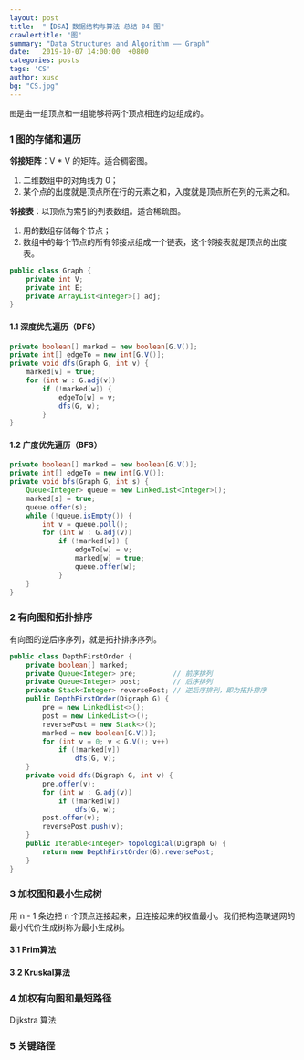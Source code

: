 ```yaml
---
layout: post
title:  "【DSA】数据结构与算法 总结 04 图"
crawlertitle: "图"
summary: "Data Structures and Algorithm —— Graph"
date:   2019-10-07 14:00:00  +0800
categories: posts
tags: 'CS'
author: xusc
bg: "CS.jpg"
---
```


`图`是由一组顶点和一组能够将两个顶点相连的边组成的。

### 1 图的存储和遍历

**邻接矩阵**：V * V 的矩阵。适合稠密图。
1. 二维数组中的对角线为 0；
2. 某个点的出度就是顶点所在行的元素之和，入度就是顶点所在列的元素之和。

**邻接表**：以顶点为索引的列表数组。适合稀疏图。
1. 用的数组存储每个节点；
2. 数组中的每个节点的所有邻接点组成一个链表，这个邻接表就是顶点的出度表。

```java
public class Graph {
	private int V;
	private int E;
	private ArrayList<Integer>[] adj;
}
```

#### 1.1 深度优先遍历（DFS）

```java
private boolean[] marked = new boolean[G.V()];
private int[] edgeTo = new int[G.V()];
private void dfs(Graph G, int v) {
	marked[v] = true;
	for (int w : G.adj(v))
		if (!marked[w]) {
			edgeTo[w] = v;
			dfs(G, w);
		}
}
```

#### 1.2 广度优先遍历（BFS）

```java
private boolean[] marked = new boolean[G.V()];
private int[] edgeTo = new int[G.V()];
private void bfs(Graph G, int s) {
	Queue<Integer> queue = new LinkedList<Integer>();
	marked[s] = true;
	queue.offer(s);
	while (!queue.isEmpty()) {
		int v = queue.poll();
		for (int w : G.adj(v))
			if (!marked[w]) {
				edgeTo[w] = v;
				marked[w] = true;
				queue.offer(w);
			}
	}
}
```



### 2 有向图和拓扑排序
有向图的逆后序序列，就是拓扑排序序列。

```java
public class DepthFirstOrder {
	private boolean[] marked;
	private Queue<Integer> pre;			// 前序排列
	private Queue<Integer> post; 		// 后序排列
	private Stack<Integer> reversePost; // 逆后序排列，即为拓扑排序
	public DepthFirstOrder(Digraph G) {
		pre = new LinkedList<>();
		post = new LinkedList<>();
		reversePost = new Stack<>();
		marked = new boolean[G.V()];
		for (int v = 0; v < G.V(); v++)
			if (!marked[v])
				dfs(G, v);
	}
	private void dfs(Digraph G, int v) {
		pre.offer(v);
		for (int w : G.adj(v))
			if (!marked[w])
				dfs(G, w);
		post.offer(v);
		reversePost.push(v);
	}
	public Iterable<Integer> topological(Digraph G) {
		return new DepthFirstOrder(G).reversePost;
	}
}
```



### 3 加权图和最小生成树
用 n - 1 条边把 n 个顶点连接起来，且连接起来的权值最小。我们把构造联通网的最小代价生成树称为最小生成树。

#### 3.1 Prim算法

#### 3.2 Kruskal算法


### 4 加权有向图和最短路径
Dijkstra 算法



### 5 关键路径

